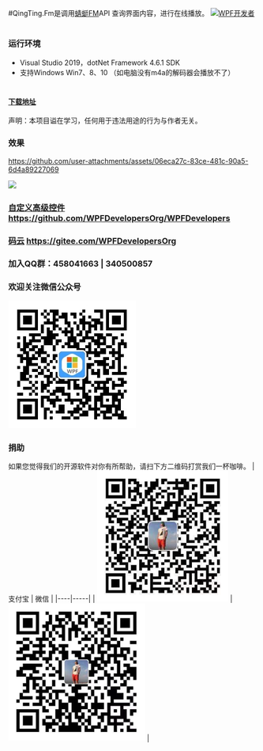 #QingTing.Fm是调用[蜻蜓FM](https://www.qingting.fm/)API 查询界面内容，进行在线播放。   <a target="_blank" href="https://qm.qq.com/cgi-bin/qm/qr?k=B61RFy2vvpaKLEDxaW6NsDpPZA-eSyFh&jump_from=webapi"><img border="0" src="https://pub.idqqimg.com/wpa/images/group.png" alt="WPF开发者" title="WPF开发者"></a>

# <h3>运行环境</h3>

* Visual Studio 2019，dotNet Framework 4.6.1 SDK
* 支持Windows Win7、8、10  （如电脑没有m4a的解码器会播放不了）

# <h4>[下载地址](https://github.com/yanjinhuagood/QingTing.Fm/releases/download/1.0.0/QingTing.FMexe.rar)</h4>
声明：本项目谥在学习，任何用于违法用途的行为与作者无关。<br/>
<h3>效果</h3>  


https://github.com/user-attachments/assets/06eca27c-83ce-481c-90a5-6d4a89227069


<img src="/resourcesImage/qingtingfm.gif"/>

### [自定义高级控件](https://github.com/WPFDevelopersOrg/WPFDevelopers) https://github.com/WPFDevelopersOrg/WPFDevelopers  

### [码云](https://gitee.com/WPFDevelopersOrg) https://gitee.com/WPFDevelopersOrg  

### 加入QQ群：458041663 | 340500857


### 欢迎关注微信公众号  

<img src="https://github.com/WPFDevelopersOrg/ResourcesCache/raw/main/resources/wxgzh.jpg"/>  

### 捐助
如果您觉得我们的开源软件对你有所帮助，请扫下方二维码打赏我们一杯咖啡。
| 支付宝 | 微信 |
|----|-----|
|  <img src="https://github.com/WPFDevelopersOrg/ResourcesCache/raw/main/resources/Alipay.png"/>   |   <img src="https://github.com/WPFDevelopersOrg/ResourcesCache/raw/main/resources/WeChatPay.png"/>   |

